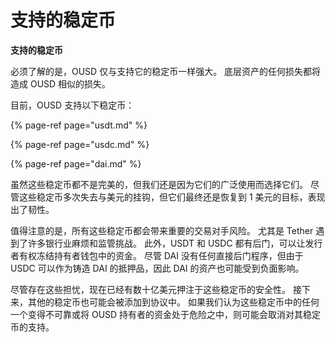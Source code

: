 # 支持的稳定币

**支持的稳定币**

必须了解的是，OUSD 仅与支持它的稳定币一样强大。 底层资产的任何损失都将造成 OUSD 相似的损失。

目前，OUSD 支持以下稳定币：

{% page-ref page="usdt.md" %}

{% page-ref page="usdc.md" %}

{% page-ref page="dai.md" %}

虽然这些稳定币都不是完美的，但我们还是因为它们的广泛使用而选择它们。 尽管这些稳定币多次失去与美元的挂钩，但它们最终还是恢复到 1 美元的目标，表现出了韧性。

值得注意的是，所有这些稳定币都会带来重要的交易对手风险。 尤其是 Tether 遇到了许多银行业麻烦和监管挑战。 此外，USDT 和 USDC 都有后门，可以让发行者有权冻结持有者钱包中的资金。 尽管 DAI 没有任何直接后门程序，但由于 USDC 可以作为铸造 DAI 的抵押品，因此 DAI 的资产也可能受到负面影响。

尽管存在这些担忧，现在已经有数十亿美元押注于这些稳定币的安全性。 接下来，其他的稳定币也可能会被添加到协议中。 如果我们认为这些稳定币中的任何一个变得不可靠或将 OUSD 持有者的资金处于危险之中，则可能会取消对其稳定币的支持。 

